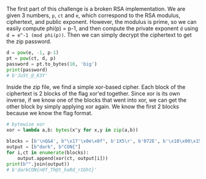 The first part of this challenge is a broken RSA implementation. We are given 3 numbers, `p`, `ct` and `e`, which correspond to the RSA modulus, ciphertext, and public exponent. However, the modulus is prime, so we can easily compute phi(p) = p-1, and then compute the private exponent `d` using `d = e^-1 (mod phi(p))`. Then we can simply decrypt the ciphertext to get the zip password.

```py
d = pow(e, -1, p-1)
pt = pow(ct, d, p)
password = pt.to_bytes(10, 'big')
print(password)
# b'Ju5t_@_K3Y'
```

Inside the zip file, we find a simple xor-based cipher. Each block of the ciphertext is 2 blocks of the flag xor'ed together. Since xor is its own inverse, if we know one of the blocks that went into xor, we can get the other block by simply applying xor again. We know the first 2 blocks because we know the flag format.

```py
# bytewise xor
xor = lambda a,b: bytes(x^y for x,y in zip(a,b))

blocks = [b'\nQ&4', b"\x17'\x0e\x0f", b'1X5\r', b'072E', b'\x18\x00\x15/']
output = [b"dark", b"CON{"]
for i,ct in enumerate(blocks):
    output.append(xor(ct, output[i]))
print(b"".join(output))
# b'darkCON{n0T_Th@t_haRd_r1Ght}'
```
